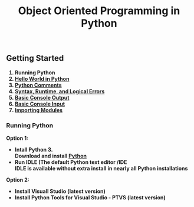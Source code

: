 <center><h1><b>Object Oriented Programming in Python </h1></center>
<br>
<h2>Getting Started</h2>
<ol>
  <li> Running Python </li>
  <li><a href="./basic.py"> Hello World in Python </a></li> 
  <li> <a href="./basic.py"> Python Comments </a></li>
  <li> <a href="./basic.py"> Syntax, Runtime, and Logical Errors </a></li>
  <li> <a href="./basic.py"> Basic Console Output </a></li>
  <li> <a href="./basic.py"> Basic Console Input </a></li>
  <li> <a href="./basic.py"> Importing Modules </a></li>
</ol>

<h3>Running Python </h3>
<p>Option 1:</p>
  <ul>
    <li>Intall Python 3.</li>
    Download and install <a href="https://www.python.org/"> Python</a>
    <li>Run IDLE (The default Python text editor /IDE </li>
    IDLE is available without extra install in nearly all Python installations
  </ul>
  <p>Option 2:</p>
  <ul>
    <li>Install Visuall Studio (latest version)</li>
    <li>Install Python Tools for Visual Studio - PTVS (latest version) </li>
  </ul>

